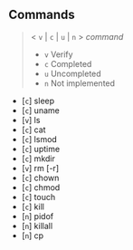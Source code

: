 ## Commands

> < `v` | `c` | `u` | `n` > _command_
> - `v` Verify
> - `c` Completed
> - `u` Uncompleted
> - `n` Not implemented

- [`c`] sleep
- [`c`] uname
- [`v`] ls
- [`c`] cat
- [`c`] lsmod
- [`c`] uptime
- [`c`] mkdir
- [`v`] rm [-r]
- [`c`] chown
- [`c`] chmod
- [`c`] touch
- [`c`] kill
- [`n`] pidof
- [`n`] killall
- [`n`] cp